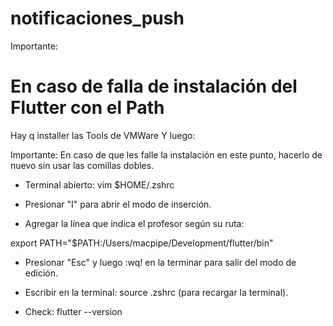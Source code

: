 # notificaciones_push

Importante:

# En caso de falla de instalación del Flutter con el Path

Hay q installer las Tools de VMWare
Y luego:

Importante: En caso de que les falle la instalación en este punto, hacerlo de nuevo sin usar las comillas dobles.

- Terminal abierto: vim $HOME/.zshrc

- Presionar "I" para abrir el modo de inserción.

- Agregar la línea que indica el profesor según su ruta:

export PATH="$PATH:/Users/macpipe/Development/flutter/bin"

- Presionar "Esc" y luego :wq! en la terminar para salir del modo de edición.

- Escribir en la terminal: source .zshrc (para recargar la terminal).

- Check: flutter --version





